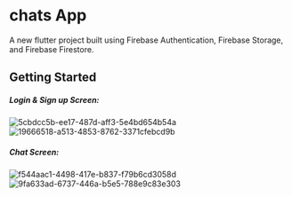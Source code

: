 # chats App

A new flutter project built using Firebase Authentication, Firebase Storage, and Firebase Firestore.

## Getting Started

##### Login & Sign up Screen:
![5cbdcc5b-ee17-487d-aff3-5e4bd654b54a](https://github.com/Ahmedab0/Chat-Application/assets/38362624/2bff5bad-a9a5-4a42-b3d4-046739648b7c)
![19666518-a513-4853-8762-3371cfebcd9b](https://github.com/Ahmedab0/Chat-Application/assets/38362624/98be613f-1b3e-40a4-b746-84702bf6ae2e)

##### Chat Screen:
![f544aac1-4498-417e-b837-f79b6cd3058d](https://github.com/Ahmedab0/Chat-Application/assets/38362624/04c62e1a-0a86-43fd-a52a-89b5d965cb3a)
![9fa633ad-6737-446a-b5e5-788e9c83e303](https://github.com/Ahmedab0/Chat-Application/assets/38362624/73c88c9c-4a1a-4724-ba54-6456c680482b)
